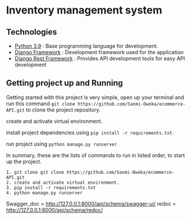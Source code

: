 # Inventory management system

## Technologies

- [Python 3.9](https://python.org) : Base programming language for development.
- [Django Framework](https://www.djangoproject.com/) : Development framework used for the application
- [Django Rest Framework](https://www.django-rest-framework.org/) : Provides API development tools for easy API development

## Getting project up and Running 

Getting started with this project is very simple, open up your terminal and run this command `git clone https://github.com/Sanmi-Owoka/ecommerce-API.git` to clone the project repository.

create and activate virtual environment.

install project dependencies using `pip install -r requirements.txt`.

run project using `python manage.py runserver`

In summary, these are the lists of commands to run in listed order, to start up the project.

```
1. git clone git clone https://github.com/Sanmi-Owoka/ecommerce-API.git
2. create and activate virtual environment.
3. pip install -r requirements.txt
4. python manage.py runserver

```

Swagger_doc = http://127.0.0.1:8000/api/schema/swagger-ui/
redoc = http://127.0.0.1:8000/api/schema/redoc/